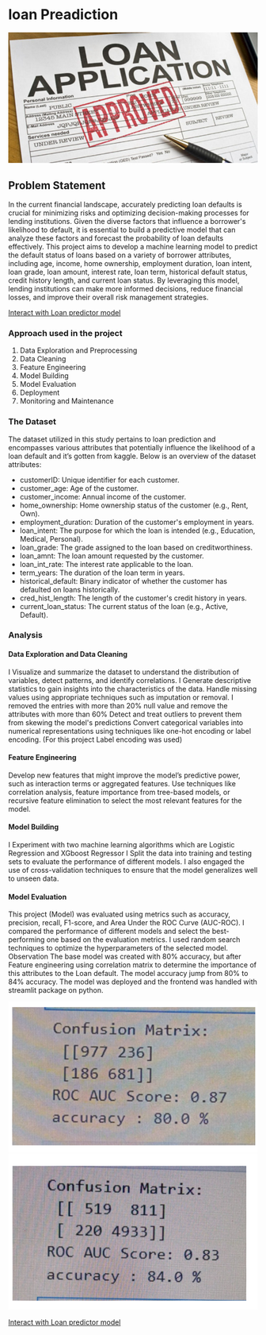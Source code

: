 # loan Preadiction
![](LOAN.jpg)
## Problem Statement
In the current financial landscape, accurately predicting loan defaults is crucial for minimizing risks and optimizing decision-making processes for lending institutions. Given the diverse factors that influence a borrower's likelihood to default, it is essential to build a predictive model that can analyze these factors and forecast the probability of loan defaults effectively.
This project aims to develop a machine learning model to predict the default status of loans based on a variety of borrower attributes, including age, income, home ownership, employment duration, loan intent, loan grade, loan amount, interest rate, loan term, historical default status, credit history length, and current loan status. By leveraging this model, lending institutions can make more informed decisions, reduce financial losses, and improve their overall risk management strategies.

[Interact with Loan predictor model](https://loan-preadiction-1.onrender.com/)
### Approach used in the project
1. Data Exploration and Preprocessing
2. Data Cleaning
3. Feature Engineering
4. Model Building
5. Model Evaluation
6. Deployment
7. Monitoring and Maintenance

### The Dataset
The dataset utilized in this study pertains to loan prediction and encompasses various attributes that potentially influence the likelihood of a loan default and it’s gotten from  kaggle. Below is an overview of the dataset attributes:
- customerID: Unique identifier for each customer.
- customer_age: Age of the customer.
- customer_income: Annual income of the customer.
- home_ownership: Home ownership status of the customer (e.g., Rent, Own).
- employment_duration: Duration of the customer's employment in years.
- loan_intent: The purpose for which the loan is intended (e.g., Education, Medical, Personal).
- loan_grade: The grade assigned to the loan based on creditworthiness.
- loan_amnt: The loan amount requested by the customer.
- loan_int_rate: The interest rate applicable to the loan.
- term_years: The duration of the loan term in years.
- historical_default: Binary indicator of whether the customer has defaulted on loans historically.
- cred_hist_length: The length of the customer's credit history in years.
- current_loan_status: The current status of the loan (e.g., Active, Default).

### Analysis
#### Data Exploration and Data Cleaning
I Visualize and summarize the dataset to understand the distribution of variables, detect patterns, and identify correlations.
I Generate descriptive statistics to gain insights into the characteristics of the data.
Handle missing values using appropriate techniques such as imputation or removal. I removed the entries with more than 20% null value and remove the attributes with more than 60%
Detect and treat outliers to prevent them from skewing the model's predictions
Convert categorical variables into numerical representations using techniques like one-hot encoding or label encoding. (For this project Label encoding was used)

#### Feature Engineering
Develop new features that might improve the model’s predictive power, such as interaction terms or aggregated features.
Use techniques like correlation analysis, feature importance from tree-based models, or recursive feature elimination to select the most relevant features for the model.
#### Model Building
I Experiment with two machine learning algorithms which are Logistic Regression and XGboost Regressor
I Split the data into training and testing sets to evaluate the performance of different models.
I also engaged the use of cross-validation techniques to ensure that the model generalizes well to unseen data.
 #### Model Evaluation
This project (Model) was evaluated using metrics such as accuracy, precision, recall, F1-score, and Area Under the ROC Curve (AUC-ROC).
I compared the performance of different models and select the best-performing one based on the evaluation metrics.
I used random search techniques to optimize the hyperparameters of the selected model.
 Observation
The base model was created with 80% accuracy, but after Feature engineering using correlation matrix to determine the importance of this attributes to the Loan default. The model accuracy jump from 80% to 84% accuracy.
The model was deployed and the frontend was handled with streamlit package on python.

![first model](firstmodel.png)
![Optimised Model ](op.png)

[Interact with Loan predictor model](https://loan-preadiction-1.onrender.com/)
